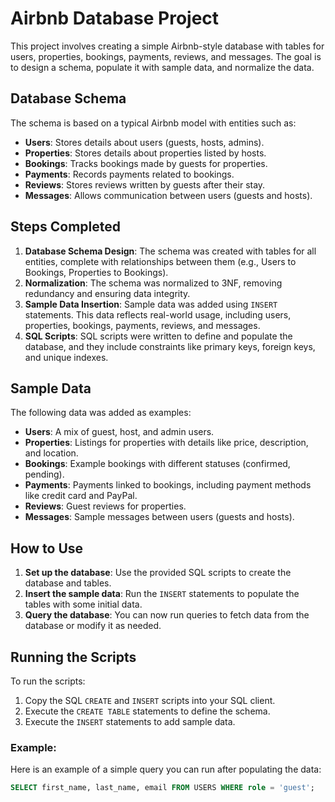# Airbnb Database Project

This project involves creating a simple Airbnb-style database with tables for users, properties, bookings, payments, reviews, and messages. The goal is to design a schema, populate it with sample data, and normalize the data.

## Database Schema

The schema is based on a typical Airbnb model with entities such as:

- **Users**: Stores details about users (guests, hosts, admins).
- **Properties**: Stores details about properties listed by hosts.
- **Bookings**: Tracks bookings made by guests for properties.
- **Payments**: Records payments related to bookings.
- **Reviews**: Stores reviews written by guests after their stay.
- **Messages**: Allows communication between users (guests and hosts).

## Steps Completed

1. **Database Schema Design**: The schema was created with tables for all entities, complete with relationships between them (e.g., Users to Bookings, Properties to Bookings).
2. **Normalization**: The schema was normalized to 3NF, removing redundancy and ensuring data integrity.
3. **Sample Data Insertion**: Sample data was added using `INSERT` statements. This data reflects real-world usage, including users, properties, bookings, payments, reviews, and messages.
4. **SQL Scripts**: SQL scripts were written to define and populate the database, and they include constraints like primary keys, foreign keys, and unique indexes.

## Sample Data

The following data was added as examples:

- **Users**: A mix of guest, host, and admin users.
- **Properties**: Listings for properties with details like price, description, and location.
- **Bookings**: Example bookings with different statuses (confirmed, pending).
- **Payments**: Payments linked to bookings, including payment methods like credit card and PayPal.
- **Reviews**: Guest reviews for properties.
- **Messages**: Sample messages between users (guests and hosts).

## How to Use

1. **Set up the database**: Use the provided SQL scripts to create the database and tables.
2. **Insert the sample data**: Run the `INSERT` statements to populate the tables with some initial data.
3. **Query the database**: You can now run queries to fetch data from the database or modify it as needed.

## Running the Scripts

To run the scripts:

1. Copy the SQL `CREATE` and `INSERT` scripts into your SQL client.
2. Execute the `CREATE TABLE` statements to define the schema.
3. Execute the `INSERT` statements to add sample data.

### Example:

Here is an example of a simple query you can run after populating the data:

```sql
SELECT first_name, last_name, email FROM USERS WHERE role = 'guest';
```
